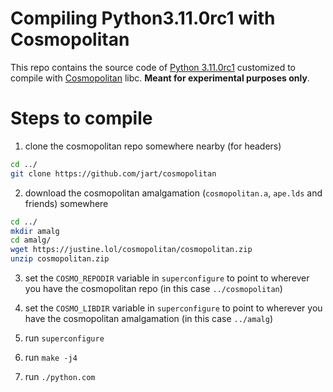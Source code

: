 # Compiling Python3.11.0rc1 with Cosmopolitan

This repo contains the source code of [Python 3.11.0rc1][py311] customized to
compile with [Cosmopolitan][cosmo] libc.  **Meant for experimental purposes
only**.

# Steps to compile

1. clone the cosmopolitan repo somewhere nearby (for headers)

```bash
cd ../
git clone https://github.com/jart/cosmopolitan
```

2. download the cosmopolitan amalgamation (`cosmopolitan.a`, `ape.lds` and
   friends) somewhere

```bash
cd ../
mkdir amalg
cd amalg/
wget https://justine.lol/cosmopolitan/cosmopolitan.zip
unzip cosmopolitan.zip
```

3. set the `COSMO_REPODIR` variable in `superconfigure` to point to wherever you
   have the cosmopolitan repo (in this case `../cosmopolitan`)

4. set the `COSMO_LIBDIR` variable in `superconfigure` to point to wherever you
   have the cosmopolitan amalgamation (in this case `../amalg`)

5. run `superconfigure`

6. run `make -j4`

7. run `./python.com`



[py311]: https://github.com/python/cpython/tree/41cb07120b7792eac6413b0c56256a25e9b14e5d
[cosmo]: https://github.com/jart/cosmopolitan
